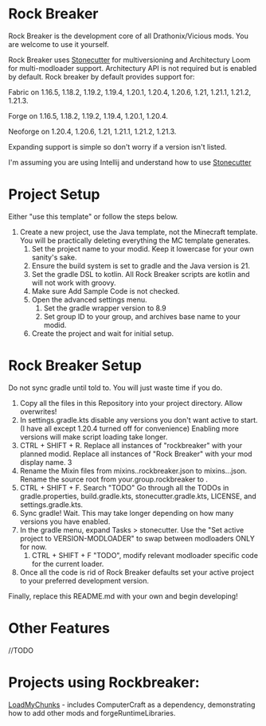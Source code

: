 # Rock Breaker
Rock Breaker is the development core of all Drathonix/Vicious mods. You are welcome to use it yourself.

Rock Breaker uses [Stonecutter](https://stonecutter.kikugie.dev/stonecutter/introduction) for multiversioning and Architectury Loom for multi-modloader support. Architectury API is not required but is enabled by default. Rock breaker by default provides support for:

Fabric on 1.16.5, 1.18.2, 1.19.2, 1.19.4, 1.20.1, 1.20.4, 1.20.6, 1.21, 1.21.1, 1.21.2, 1.21.3.

Forge on 1.16.5, 1.18.2, 1.19.2, 1.19.4, 1.20.1, 1.20.4.

Neoforge on 1.20.4, 1.20.6, 1.21, 1.21.1, 1.21.2, 1.21.3.

Expanding support is simple so don't worry if a version isn't listed.

I'm assuming you are using Intellij and understand how to use [Stonecutter](https://stonecutter.kikugie.dev/stonecutter/introduction)

# Project Setup
Either "use this template" or follow the steps below.

1. Create a new project, use the Java template, not the Minecraft template. You will be practically deleting everything the MC template generates.
   1. Set the project name to your modid. Keep it lowercase for your own sanity's sake.
   2. Ensure the build system is set to gradle and the Java version is 21.
   3. Set the gradle DSL to kotlin. All Rock Breaker scripts are kotlin and will not work with groovy.
   4. Make sure Add Sample Code is not checked.
   5. Open the advanced settings menu. 
      1. Set the gradle wrapper version to 8.9
      2. Set group ID to your group, and archives base name to your modid.
   6. Create the project and wait for initial setup.
# Rock Breaker Setup
Do not sync gradle until told to. You will just waste time if you do.

1. Copy all the files in this Repository into your project directory. Allow overwrites!
2. In settings.gradle.kts disable any versions you don't want active to start. (I have all except 1.20.4 turned off for convenience) Enabling more versions will make script loading take longer.
3. CTRL + SHIFT + R. Replace all instances of "rockbreaker" with your planned modid. Replace all instances of "Rock Breaker" with your mod display name. 3
4. Rename the Mixin files from mixins.<loader>.rockbreaker.json to mixins.<loader>.<your modid>.json. Rename the source root from your.group.rockbreaker to <your group>.<your modid>
6. CTRL + SHIFT + F. Search "TODO" Go through all the TODOs in gradle.properties, build.gradle.kts, stonecutter.gradle.kts, LICENSE, and settings.gradle.kts.
6. Sync gradle! Wait. This may take longer depending on how many versions you have enabled.
7. In the gradle menu, expand Tasks > stonecutter. Use the "Set active project to VERSION-MODLOADER" to swap between modloaders ONLY for now.
   1. CTRL + SHIFT + F "TODO", modify relevant modloader specific code for the current loader.
8. Once all the code is rid of Rock Breaker defaults set your active project to your preferred development version.

Finally, replace this README.md with your own and begin developing!

# Other Features
//TODO
# Projects using Rockbreaker:
[LoadMyChunks](https://github.com/Drathonix/LoadMyChunks) - includes ComputerCraft as a dependency, demonstrating how to add other mods and forgeRuntimeLibraries.
